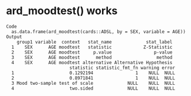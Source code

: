 # ard_moodtest() works

    Code
      as.data.frame(ard_moodtest(cards::ADSL, by = SEX, variable = AGE))
    Output
        group1 variable  context   stat_name             stat_label
      1    SEX      AGE moodtest   statistic            Z-Statistic
      2    SEX      AGE moodtest     p.value                p-value
      3    SEX      AGE moodtest      method                 method
      4    SEX      AGE moodtest alternative Alternative Hypothesis
                            statistic statistic_fmt_fn warning error
      1                     0.1292194                1    NULL  NULL
      2                     0.8971841                1    NULL  NULL
      3 Mood two-sample test of scale             NULL    NULL  NULL
      4                     two.sided             NULL    NULL  NULL

